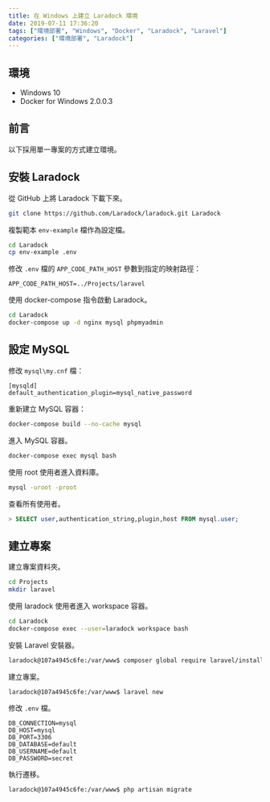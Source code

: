 ```yaml
---
title: 在 Windows 上建立 Laradock 環境
date: 2019-07-11 17:36:20
tags: ["環境部署", "Windows", "Docker", "Laradock", "Laravel"]
categories: ["環境部署", "Laradock"]
---
```


## 環境

- Windows 10
- Docker for Windows 2.0.0.3

## 前言

以下採用單一專案的方式建立環境。

## 安裝 Laradock

從 GitHub 上將 Laradock 下載下來。

```BASH
git clone https://github.com/Laradock/laradock.git Laradock
```

複製範本 `env-example` 檔作為設定檔。

```BASH
cd Laradock
cp env-example .env
```

修改 `.env` 檔的 `APP_CODE_PATH_HOST` 參數到指定的映射路徑：

```ENV
APP_CODE_PATH_HOST=../Projects/laravel
```

使用 docker-compose 指令啟動 Laradock。

```BASH
cd Laradock
docker-compose up -d nginx mysql phpmyadmin
```

## 設定 MySQL

修改 `mysql\my.cnf` 檔：

```CNF
[mysqld]
default_authentication_plugin=mysql_native_password
```

重新建立 MySQL 容器：

```BASH
docker-compose build --no-cache mysql
```

進入 MySQL 容器。

```BASH
docker-compose exec mysql bash
```

使用 root 使用者進入資料庫。

```BASH
mysql -uroot -proot
```

查看所有使用者。

```SQL
> SELECT user,authentication_string,plugin,host FROM mysql.user;
```

## 建立專案

建立專案資料夾。

```BASH
cd Projects
mkdir laravel
```

使用 laradock 使用者進入 workspace 容器。

```BASH
cd Laradock
docker-compose exec --user=laradock workspace bash
```

安裝 Laravel 安裝器。

```BASH
laradock@107a4945c6fe:/var/www$ composer global require laravel/installer
```

建立專案。

```ENV
laradock@107a4945c6fe:/var/www$ laravel new
```

修改 `.env` 檔。

```ENV
DB_CONNECTION=mysql
DB_HOST=mysql
DB_PORT=3306
DB_DATABASE=default
DB_USERNAME=default
DB_PASSWORD=secret
```

執行遷移。

```BASH
laradock@107a4945c6fe:/var/www$ php artisan migrate
```
